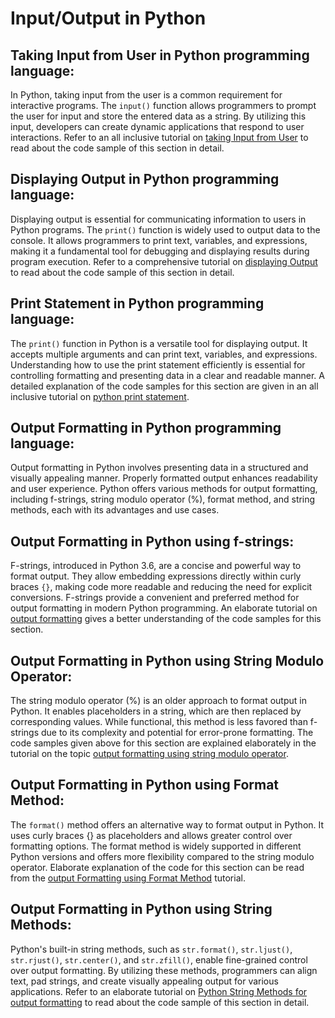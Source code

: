 # Input/Output in Python

## Taking Input from User in Python programming language:
In Python, taking input from the user is a common requirement for interactive programs. The `input()` function allows programmers to prompt the user for input and store the entered data as a string. By utilizing this input, developers can create dynamic applications that respond to user interactions. Refer to an all inclusive tutorial on <a href="https://www.kolledge.com/python/tutorial/taking-input-from-user-in-python-programming-language">taking Input from User</a> to read about the code sample of this section in detail.

## Displaying Output in Python programming language:
Displaying output is essential for communicating information to users in Python programs. The `print()` function is widely used to output data to the console. It allows programmers to print text, variables, and expressions, making it a fundamental tool for debugging and displaying results during program execution. Refer to a comprehensive tutorial on <a href="https://www.kolledge.com/python/tutorial/displaying-output-in-python-programming-language">displaying Output</a> to read about the code sample of this section in detail.

## Print Statement in Python programming language:
The `print()` function in Python is a versatile tool for displaying output. It accepts multiple arguments and can print text, variables, and expressions. Understanding how to use the print statement efficiently is essential for controlling formatting and presenting data in a clear and readable manner. A detailed explanation of the code samples for this section are given in an all inclusive tutorial on <a href="https://www.kolledge.com/python/tutorial/print-statement-in-python-programming-language">python print statement</a>.

## Output Formatting in Python programming language:
Output formatting in Python involves presenting data in a structured and visually appealing manner. Properly formatted output enhances readability and user experience. Python offers various methods for output formatting, including f-strings, string modulo operator (%), format method, and string methods, each with its advantages and use cases.

## Output Formatting in Python using f-strings:
F-strings, introduced in Python 3.6, are a concise and powerful way to format output. They allow embedding expressions directly within curly braces `{}`, making code more readable and reducing the need for explicit conversions. F-strings provide a convenient and preferred method for output formatting in modern Python programming. An elaborate tutorial on <a href="https://www.kolledge.com/python/tutorial/output-formatting-in-python-using-f-strings">output formatting</a> gives a better understanding of the code samples for this section.

## Output Formatting in Python using String Modulo Operator:
The string modulo operator (%) is an older approach to format output in Python. It enables placeholders in a string, which are then replaced by corresponding values. While functional, this method is less favored than f-strings due to its complexity and potential for error-prone formatting. The code samples given above for this section are explained elaborately in the tutorial on the topic <a href="https://www.kolledge.com/python/tutorial/output-formatting-in-python-using-string-modulo-operator">output formatting using string modulo operator</a>.

## Output Formatting in Python using Format Method:
The `format()` method offers an alternative way to format output in Python. It uses curly braces {} as placeholders and allows greater control over formatting options. The format method is widely supported in different Python versions and offers more flexibility compared to the string modulo operator. Elaborate explanation of the code for this section can be read from the <a href="https://www.kolledge.com/python/tutorial/output-formatting-in-python-using-format-method">output Formatting using Format Method</a> tutorial.

## Output Formatting in Python using String Methods:
Python's built-in string methods, such as `str.format()`, `str.ljust()`, `str.rjust()`, `str.center()`, and `str.zfill()`, enable fine-grained control over output formatting. By utilizing these methods, programmers can align text, pad strings, and create visually appealing output for various applications. Refer to an elaborate tutorial on <a href="https://www.kolledge.com/python/tutorial/output-formatting-in-python-using-string-methods">Python String Methods for output formatting</a> to read about the code sample of this section in detail.
